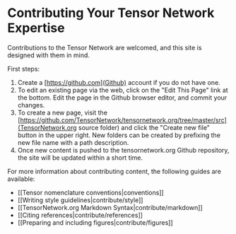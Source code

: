 # Contributing Your Tensor Network Expertise

Contributions to the Tensor Network are welcomed, and this 
site is designed with them in mind.

First steps:

1. Create a [https://github.com](Github) account if you do not have one.
2. To edit an existing page via the web, click on the "Edit This Page" link at the bottom.
   Edit the page in the Github browser editor, and commit your changes.
3. To create a new page, visit the 
   [https://github.com/TensorNetwork/tensornetwork.org/tree/master/src](TensorNetwork.org source folder) and click the "Create new file" button in the upper right. New folders can be 
   created by prefixing the new file name with a path description.
4. Once new content is pushed to the tensornetwork.org Github repository, the site will be
   updated within a short time.

For more information about contributing content, the following guides are available:

- [[Tensor nomenclature conventions|conventions]]
- [[Writing style guidelines|contribute/style]]
- [[TensorNetwork.org Markdown Syntax|contribute/markdown]]
- [[Citing references|contribute/references]]
- [[Preparing and including figures|contribute/figures]]
